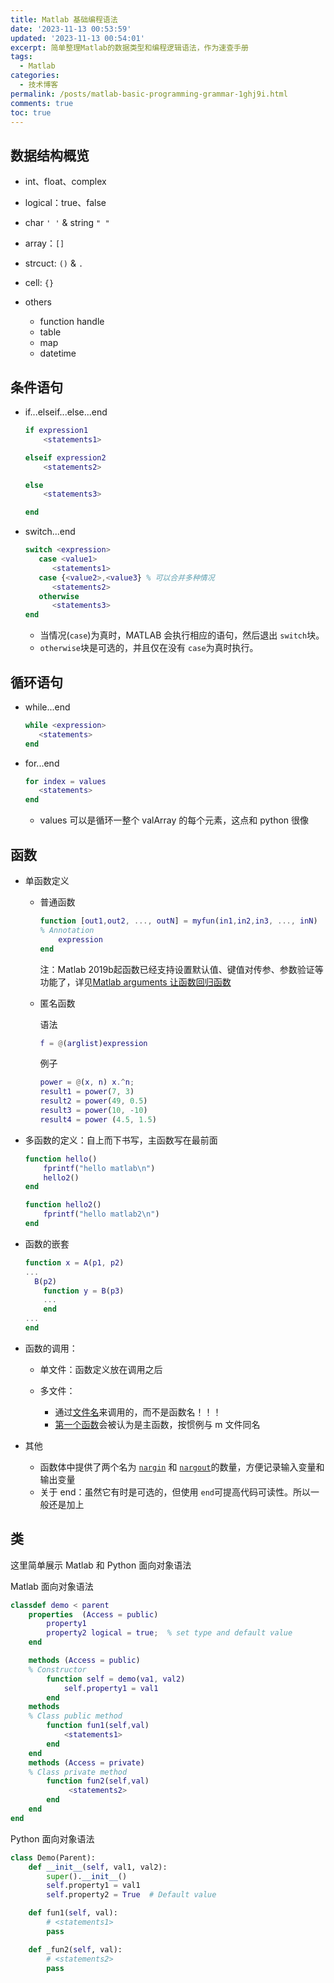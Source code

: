 ```yaml
---
title: Matlab 基础编程语法
date: '2023-11-13 00:53:59'
updated: '2023-11-13 00:54:01'
excerpt: 简单整理Matlab的数据类型和编程逻辑语法，作为速查手册
tags:
  - Matlab
categories:
  - 技术博客
permalink: /posts/matlab-basic-programming-grammar-1ghj9i.html
comments: true
toc: true
---
```




## 数据结构概览

* int、float、complex
* logical：true、false
* char `' '`​ & string `" "`​
* array：`[]`​
* strcuct: `()`​ & `.`​
* cell: `{}`​
* others

  * function handle
  * table
  * map
  * datetime

## 条件语句

* if...elseif...else...end

  ```matlab
  if expression1
      <statements1>

  elseif expression2
      <statements2>

  else
      <statements3>

  end
  ```
* switch...end

  ```matlab
  switch <expression>
     case <value1>
        <statements1>
     case {<value2>,<value3} % 可以合并多种情况
        <statements2>
     otherwise
        <statements3>
  end
  ```

  * 当情况(`case`​​​)为真时，MATLAB 会执行相应的语句，然后退出 `switch`​​​块。
  * ​`otherwise`​​​块是可选的，并且仅在没有 `case`​​​为真时执行。

## 循环语句

* while...end

  ```matlab
  while <expression>
     <statements>
  end
  ```
* for...end

  ```matlab
  for index = values
     <statements>
  end
  ```

  * values 可以是循环一整个 valArray 的每个元素，这点和 python 很像

## 函数

* 单函数定义

  * 普通函数

    ```matlab
    function [out1,out2, ..., outN] = myfun(in1,in2,in3, ..., inN)
    % Annotation
        expression
    end
    ```

    注：Matlab 2019b起函数已经支持设置默认值、键值对传参、参数验证等功能了，详见[Matlab  arguments 让函数回归函数](/posts/matlab-arguments-to-return-the-function-to-the-function-2e76vf.html)
  * 匿名函数

    语法

    ```matlab
    f = @(arglist)expression
    ```

    例子

    ```matlab
    power = @(x, n) x.^n;
    result1 = power(7, 3)
    result2 = power(49, 0.5)
    result3 = power(10, -10)
    result4 = power (4.5, 1.5)
    ```
* 多函数的定义：自上而下书写，主函数写在最前面

  ```matlab
  function hello()
      fprintf("hello matlab\n")
      hello2()
  end

  function hello2()
      fprintf("hello matlab2\n")
  end
  ```
* 函数的嵌套

  ```matlab
  function x = A(p1, p2)
  ...
  	B(p2)
      function y = B(p3)
      ...
      end
  ...
  end
  ```
* 函数的调用：

  * 单文件：函数定义放在调用之后
  * 多文件：

    * 通过<u>文件名</u>来调用的，而不是函数名！！！
    * <u>第一个函数</u>会被认为是主函数，按惯例与 m 文件同名
* 其他

  * 函数体中提供了两个名为 [`nargin`]()​​​​ 和 [`nargout`]()​​​​的数量，方便记录输入变量和输出变量
  * 关于 end：虽然它有时是可选的，但使用 `end`​​​​ 可提高代码可读性。所以一般还是加上

## 类

这里简单展示 Matlab 和 Python 面向对象语法

Matlab 面向对象语法

```matlab
classdef demo < parent
    properties  (Access = public) 
        property1
        property2 logical = true;  % set type and default value
    end

    methods (Access = public)
	% Constructor
        function self = demo(va1, val2)
            self.property1 = val1
        end
	methods
	% Class public method
        function fun1(self,val)
            <statements1>
        end
	end
    methods (Access = private)
	% Class private method
        function fun2(self,val)
             <statements2>
        end
    end
end
```
Python 面向对象语法

```python
class Demo(Parent):
    def __init__(self, val1, val2):
        super().__init__()
        self.property1 = val1
        self.property2 = True  # Default value

    def fun1(self, val):
        # <statements1>
        pass

    def _fun2(self, val):
        # <statements2>
        pass
```
